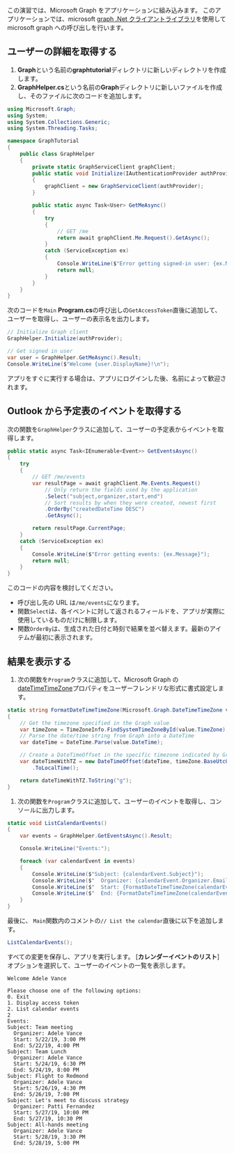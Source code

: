 <!-- markdownlint-disable MD002 MD041 -->

この演習では、Microsoft Graph をアプリケーションに組み込みます。 このアプリケーションでは、microsoft [graph .Net クライアントライブラリ](https://github.com/microsoftgraph/msgraph-sdk-dotnet)を使用して microsoft graph への呼び出しを行います。

## <a name="get-user-details"></a>ユーザーの詳細を取得する

1. **Graph**という名前の**graphtutorial**ディレクトリに新しいディレクトリを作成します。
1. **GraphHelper.cs**という名前の**Graph**ディレクトリに新しいファイルを作成し、そのファイルに次のコードを追加します。

```csharp
using Microsoft.Graph;
using System;
using System.Collections.Generic;
using System.Threading.Tasks;

namespace GraphTutorial
{
    public class GraphHelper
    {
        private static GraphServiceClient graphClient;
        public static void Initialize(IAuthenticationProvider authProvider)
        {
            graphClient = new GraphServiceClient(authProvider);
        }

        public static async Task<User> GetMeAsync()
        {
            try
            {
                // GET /me
                return await graphClient.Me.Request().GetAsync();
            }
            catch (ServiceException ex)
            {
                Console.WriteLine($"Error getting signed-in user: {ex.Message}");
                return null;
            }
        }
    }
}
```

次のコードを`Main` **Program.cs**の呼び出しの`GetAccessToken`直後に追加して、ユーザーを取得し、ユーザーの表示名を出力します。

```csharp
// Initialize Graph client
GraphHelper.Initialize(authProvider);

// Get signed in user
var user = GraphHelper.GetMeAsync().Result;
Console.WriteLine($"Welcome {user.DisplayName}!\n");
```

アプリをすぐに実行する場合は、アプリにログインした後、名前によって歓迎されます。

## <a name="get-calendar-events-from-outlook"></a>Outlook から予定表のイベントを取得する

次の関数を`GraphHelper`クラスに追加して、ユーザーの予定表からイベントを取得します。

```csharp
public static async Task<IEnumerable<Event>> GetEventsAsync()
{
    try
    {
        // GET /me/events
        var resultPage = await graphClient.Me.Events.Request()
            // Only return the fields used by the application
            .Select("subject,organizer,start,end")
            // Sort results by when they were created, newest first
            .OrderBy("createdDateTime DESC")
            .GetAsync();

        return resultPage.CurrentPage;
    }
    catch (ServiceException ex)
    {
        Console.WriteLine($"Error getting events: {ex.Message}");
        return null;
    }
}
```

このコードの内容を検討してください。

- 呼び出し先の URL は`/me/events`になります。
- 関数`Select`は、各イベントに対して返されるフィールドを、アプリが実際に使用しているものだけに制限します。
- 関数`OrderBy`は、生成された日付と時刻で結果を並べ替えます。最新のアイテムが最初に表示されます。

## <a name="display-the-results"></a>結果を表示する

1. 次の関数を`Program`クラスに追加して、Microsoft Graph の[dateTimeTimeZone](/graph/api/resources/datetimetimezone?view=graph-rest-1.0)プロパティをユーザーフレンドリな形式に書式設定します。

```csharp
static string FormatDateTimeTimeZone(Microsoft.Graph.DateTimeTimeZone value)
{
    // Get the timezone specified in the Graph value
    var timeZone = TimeZoneInfo.FindSystemTimeZoneById(value.TimeZone);
    // Parse the date/time string from Graph into a DateTime
    var dateTime = DateTime.Parse(value.DateTime);

    // Create a DateTimeOffset in the specific timezone indicated by Graph
    var dateTimeWithTZ = new DateTimeOffset(dateTime, timeZone.BaseUtcOffset)
        .ToLocalTime();

    return dateTimeWithTZ.ToString("g");
}
```

1. 次の関数を`Program`クラスに追加して、ユーザーのイベントを取得し、コンソールに出力します。

```csharp
static void ListCalendarEvents()
{
    var events = GraphHelper.GetEventsAsync().Result;

    Console.WriteLine("Events:");

    foreach (var calendarEvent in events)
    {
        Console.WriteLine($"Subject: {calendarEvent.Subject}");
        Console.WriteLine($"  Organizer: {calendarEvent.Organizer.EmailAddress.Name}");
        Console.WriteLine($"  Start: {FormatDateTimeTimeZone(calendarEvent.Start)}");
        Console.WriteLine($"  End: {FormatDateTimeTimeZone(calendarEvent.End)}");
    }
}
```

最後に、 `Main`関数内のコメントの`// List the calendar`直後に以下を追加します。

```csharp
ListCalendarEvents();
```

すべての変更を保存し、アプリを実行します。 [**カレンダーイベントのリスト**] オプションを選択して、ユーザーのイベントの一覧を表示します。

```Shell
Welcome Adele Vance

Please choose one of the following options:
0. Exit
1. Display access token
2. List calendar events
2
Events:
Subject: Team meeting
  Organizer: Adele Vance
  Start: 5/22/19, 3:00 PM
  End: 5/22/19, 4:00 PM
Subject: Team Lunch
  Organizer: Adele Vance
  Start: 5/24/19, 6:30 PM
  End: 5/24/19, 8:00 PM
Subject: Flight to Redmond
  Organizer: Adele Vance
  Start: 5/26/19, 4:30 PM
  End: 5/26/19, 7:00 PM
Subject: Let's meet to discuss strategy
  Organizer: Patti Fernandez
  Start: 5/27/19, 10:00 PM
  End: 5/27/19, 10:30 PM
Subject: All-hands meeting
  Organizer: Adele Vance
  Start: 5/28/19, 3:30 PM
  End: 5/28/19, 5:00 PM
```

